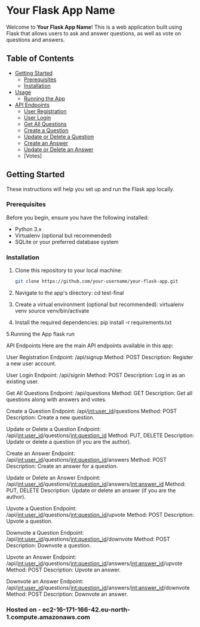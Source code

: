 # Your Flask App Name

Welcome to **Your Flask App Name**! This is a web application built using Flask that allows users to ask and answer questions, as well as vote on questions and answers.

## Table of Contents

- [Getting Started](#getting-started)
  - [Prerequisites](#prerequisites)
  - [Installation](#installation)
- [Usage](#usage)
  - [Running the App](#running-the-app)
- [API Endpoints](#api-endpoints)
  - [User Registration](#user-registration)
  - [User Login](#user-login)
  - [Get All Questions](#get-all-questions)
  - [Create a Question](#create-a-question)
  - [Update or Delete a Question](#update-or-delete-a-question)
  - [Create an Answer](#create-an-answer)
  - [Update or Delete an Answer](#update-or-delete-an-answer)
  - [Votes]

## Getting Started

These instructions will help you set up and run the Flask app locally.

### Prerequisites

Before you begin, ensure you have the following installed:

- Python 3.x
- Virtualenv (optional but recommended)
- SQLite or your preferred database system

### Installation

1. Clone this repository to your local machine:

   ```bash
   git clone https://github.com/your-username/your-flask-app.git
   ```

2. Navigate to the app's directory:
cd test-final

3. Create a virtual environment (optional but recommended):
virtualenv venv
source venv/bin/activate

4. Install the required dependencies:
pip install -r requirements.txt

5.Running the App
flask run


API Endpoints
Here are the main API endpoints available in this app:

User Registration
Endpoint: /api/signup
Method: POST
Description: Register a new user account.

User Login
Endpoint: /api/signin
Method: POST
Description: Log in as an existing user.

Get All Questions
Endpoint: /api/questions
Method: GET
Description: Get all questions along with answers and votes.

Create a Question
Endpoint: /api/<int:user_id>/questions
Method: POST
Description: Create a new question.

Update or Delete a Question
Endpoint: /api/<int:user_id>/questions/<int:question_id>
Method: PUT, DELETE
Description: Update or delete a question (if you are the author).

Create an Answer
Endpoint: /api/<int:user_id>/questions/<int:question_id>/answers
Method: POST
Description: Create an answer for a question.

Update or Delete an Answer
Endpoint: /api/<int:user_id>/questions/<int:question_id>/answers/<int:answer_id>
Method: PUT, DELETE
Description: Update or delete an answer (if you are the author).

Upvote a Question
Endpoint: /api/<int:user_id>/questions/<int:question_id>/upvote
Method: POST
Description: Upvote a question.

Downvote a Question
Endpoint: /api/<int:user_id>/questions/<int:question_id>/downvote
Method: POST
Description: Downvote a question.

Upvote an Answer
Endpoint: /api/<int:user_id>/questions/<int:question_id>/answers/<int:answer_id>/upvote
Method: POST
Description: Upvote an answer.

Downvote an Answer
Endpoint: /api/<int:user_id>/questions/<int:question_id>/answers/<int:answer_id>/downvote
Method: POST
Description: Downvote an answer.


### Hosted on - ec2-16-171-166-42.eu-north-1.compute.amazonaws.com